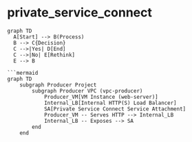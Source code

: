 # private_service_connect

```mermaid
graph TD
  A[Start] --> B(Process)
  B --> C{Decision}
  C -->|Yes| D[End]
  C -->|No| E[Rethink]
  E --> B

```mermaid
graph TD
    subgraph Producer Project
        subgraph Producer VPC (vpc-producer)
            Producer_VM[VM Instance (web-server)]
            Internal_LB[Internal HTTP(S) Load Balancer]
            SA[Private Service Connect Service Attachment]
            Producer_VM -- Serves HTTP --> Internal_LB
            Internal_LB -- Exposes --> SA
        end
    end
